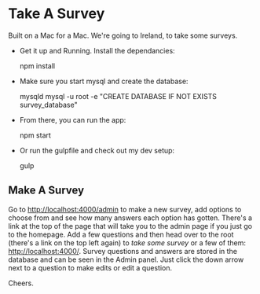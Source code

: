 # Take A Survey
Built on a Mac for a Mac. We're going to Ireland, to take some surveys.

- Get it up and Running. Install the dependancies:

	npm install

- Make sure you start mysql and create the database:

	mysqld
	mysql -u root -e "CREATE DATABASE IF NOT EXISTS survey_database"

- From there, you can run the app:

  	npm start

- Or run the gulpfile and check out my dev setup:

  	gulp

## Make A Survey

Go to [http://localhost:4000/admin](http://localhost:4000/admin) to make a new survey, add options to choose from and see how many answers each option has gotten. There's a link at the top of the page that will take you to the admin page if you just go to the homepage.  Add a few questions and then head over to the root (there's a link on the top left again) to *take some survey* or a few of them: [http://localhost:4000/](http://localhost:4000/). Survey questions and answers are stored in the database and can be seen in the Admin panel. Just click the down arrow next to a question to make edits or edit a question.

Cheers.
